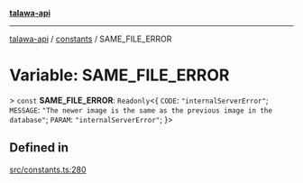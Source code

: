 [**talawa-api**](../../README.md)

***

[talawa-api](../../modules.md) / [constants](../README.md) / SAME\_FILE\_ERROR

# Variable: SAME\_FILE\_ERROR

\> `const` **SAME\_FILE\_ERROR**: `Readonly`\<\{ `CODE`: `"internalServerError"`; `MESSAGE`: `"The newer image is the same as the previous image in the database"`; `PARAM`: `"internalServerError"`; \}\>

## Defined in

[src/constants.ts:280](https://github.com/PalisadoesFoundation/talawa-api/blob/3a5276aff43f5de4f7fab3ec9683a420dcdc7a06/src/constants.ts#L280)

